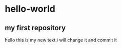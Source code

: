 # hello-world
my first repository
---------------------------------
hello 
this is my new text.i will change it and commit it
